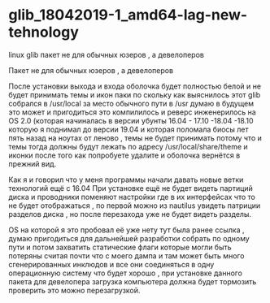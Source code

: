 # glib_18042019-1_amd64-lag-new-tehnology
linux glib пакет не для обычных юзеров , а девелоперов 

Пакет не для обычных юзеров , а девелоперов 

После установки выхода и входа оболочка будет полностью белой и не будет принимать темы и икон паки по скольку как выяснилось этот glib собрался в /usr/local за место обычного пути в /usr думаю в будущем это может и пригодиться это компилилось и реверс инженерилось на OS 2.0 (которая начиналась в версии убунты 16.04 - 17.10 -18.04 -18.10 которую я поднимал до версии 19.04 и которая поломала биосы лет пять назад на ноутах от леново , темы не будет принимать потому что и темы тогда должны будут лежать по адресу /usr/local/share/theme и иконки после того как попробуете удалите и оболочка вернётся в прежний вид.

 Как я и говорил что у меня программы начали давать новые ветки технологий ещё с 16.04 При установке ещё не будет видеть партиций диска и проводники поменяют настройки где в их интерфейсах что то не будет отображаться , по первой можно из nautilus увидеть патриции разделов диска , но после перезахода уже не будет видеть разделы.


OS на которой я это пробовал её уже нету тут была ранее ссылка , думаю пригодиться для дальнейшей разработки собрать по одному пути и потом захватить статические флаги которые могли быть потеряны считая почти что с моего дампа и там может быть много сгенерированных инклюдов и все они соединяться в одну операционную систему что будет хорошо , при установке данного пакета для девелопера загрузка компьютера должна будет тормозить проверить это можно перезагрузкой.
